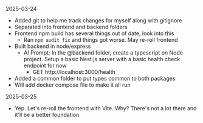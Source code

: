 2025-03-24
 - Added git to help me track changes for myself along with gitignore
 - Separated into frontend and backend folders
 - Frontend npm build has several things out of date, look into this
    - Ran `npm audit fix` and things got worse. May re-roll frontend
 - Built backend in node/express
    - AI Prompt: In the @backend folder, create a typescript on Node project. Setup a basic Nest.js server with a basic health check endpoint for now
        - GET http://localhost:3000/health
 - Added a common folder to put types common to both packages
 - Will add docker compose file to make it all run

2025-03-25
 - Yep. Let's re-roll the frontend with Vite. Why? There's not a lot there and it'll be a better foundation

